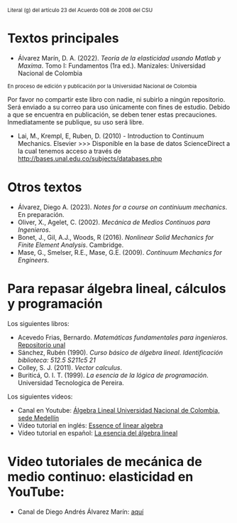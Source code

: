 <sub>Literal (g) del artículo 23 del Acuerdo 008 de 2008 del CSU</sub>

# Textos principales

* Álvarez Marín, D. A. (2022). *Teoría de la elasticidad usando Matlab y Maxima*. Tomo I: Fundamentos (1ra ed.). Manizales: Universidad Nacional de Colombia

<sub>En proceso de edición y publicación por la Universidad Nacional de Colombia</sub>

Por favor no compartir este libro con nadie, ni subirlo a ningún repositorio. Será enviado a su correo para uso únicamente con fines de estudio. Debido a que se encuentra en publicación, se deben tener estas precauciones. Inmediatamente se publique, su uso será libre.

* Lai, M., Krempl, E, Ruben, D. (2010) - Introduction to Continuum Mechanics. Elsevier >>> Disponible en la base de datos ScienceDirect a la cual tenemos acceso a través de http://bases.unal.edu.co/subjects/databases.php


# Otros textos

* Álvarez, Diego A. (2023). *Notes for a course on continiuum mechanics*. En preparación.
* Oliver, X., Agelet, C. (2002). *Mecánica de Medios Continuos para Ingenieros*.
* Bonet, J., Gil, A.J., Woods, R (2016). *Nonlinear Solid Mechanics for Finite Element Analysis*. Cambridge.
* Mase, G., Smelser, R.E., Mase, G.E. (2009). *Continuum Mechanics for Engineers*.

# Para repasar álgebra lineal, cálculos y programación

Los siguientes libros:

* Acevedo Frias, Bernardo. *Matemáticas fundamentales para ingenieros*. [Repositorio unal](https://repositorio.unal.edu.co/bitstream/handle/unal/7173/bernardoacevedofrias.2003.pdf?sequence=1&isAllowed=y)
* Sánchez, Rubén (1990). *Curso básico de álgebra lineal*. *Identificación biblioteca: 512.5 S211c5 21*
* Colley, S. J. (2011). *Vector calculus*.
* Buriticá, O. I. T. (1999). *La esencia de la lógica de programación*. Universidad Tecnologica de Pereira.

Los siguientes videos:
* Canal en Youtube: [Álgebra Lineal Universidad Nacional de Colombia, sede Medellín](https://www.youtube.com/channel/UCsE2po3zBjPxGYMH8UWJQ6w)
* Vídeo tutorial en inglés: [Essence of linear algebra](https://www.youtube.com/playlist?list=PLZHQObOWTQDPD3MizzM2xVFitgF8hE_ab)
* Vídeo tutorial en español: [La esencia del álgebra lineal](https://www.youtube.com/channel/UCQbsk1JQNaskUlfdoyiWJDg/videos)


# Video tutoriales de mecánica de medio continuo: elasticidad en YouTube:

* Canal de Diego Andrés Álvarez Marín: [aquí](https://www.youtube.com/channel/UCV0FtSuauv5WbcY-lLRMZ4g)
